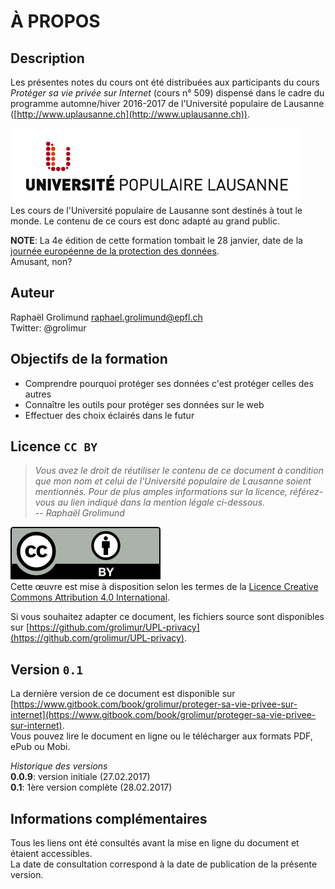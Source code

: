 # À PROPOS

## Description
Les présentes notes du cours ont été distribuées aux participants du cours *Protéger sa vie privée sur Internet* (cours n° 509) dispensé dans le cadre du programme automne/hiver 2016-2017 de l'Université populaire de Lausanne ([http://www.uplausanne.ch](http://www.uplausanne.ch)).   

![logo UPL](img/logo_UPL.jpeg)   
Les cours de l'Université populaire de Lausanne sont destinés à tout le monde. Le contenu de ce cours est donc adapté au grand public.   

**NOTE**: La 4e édition de cette formation tombait le 28 janvier, date de la [journée européenne de la protection des données](http://www.coe.int/fr/web/portal/28-january-data-protection-day).   
Amusant, non?


## Auteur
Raphaël Grolimund [raphael.grolimund@epfl.ch](mailto:raphael.grolimund@epfl.ch)   
Twitter: @grolimur


## Objectifs de la formation

* Comprendre pourquoi protéger ses données c'est protéger celles des autres
* Connaître les outils pour protéger ses données sur le web
* Effectuer des choix éclairés dans le futur


## Licence `CC BY`
> *Vous avez le droit de réutiliser le contenu de ce document à condition que mon nom et celui de l'Université populaire de Lausanne soient mentionnés. Pour de plus amples informations sur la licence, référez-vous au lien indiqué dans la mention légale ci-dessous.*   
> -- *Raphaël Grolimund*   

![logo-CC-BY](img/by.svg)   
Cette œuvre est mise à disposition selon les termes de la [Licence Creative Commons Attribution 4.0 International](http://creativecommons.org/licenses/by/4.0/deed.fr).

Si vous souhaitez adapter ce document, les fichiers source sont disponibles sur [https://github.com/grolimur/UPL-privacy](https://github.com/grolimur/UPL-privacy).   


## Version `0.1`
La dernière version de ce document est disponible sur [https://www.gitbook.com/book/grolimur/proteger-sa-vie-privee-sur-internet](https://www.gitbook.com/book/grolimur/proteger-sa-vie-privee-sur-internet).   
Vous pouvez lire le document en ligne ou le télécharger aux formats PDF, ePub ou Mobi.   

*Historique des versions*   
**0.0.9**: version initiale (27.02.2017)   
**0.1**: 1ère version complète (28.02.2017)   

## Informations complémentaires
Tous les liens ont été consultés avant la mise en ligne du document et étaient accessibles.   
La date de consultation correspond à la date de publication de la présente version.   

